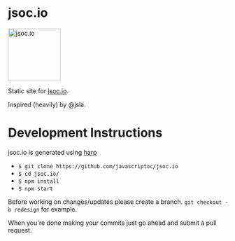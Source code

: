 jsoc.io
=======

<img alt="jsoc.io" src="http://jsoc.io/images/logo.png" width="120" />


Static site for [jsoc.io](http://jsoc.io).

Inspired (heavily) by @jsla.

Development Instructions
========================

jsoc.io is generated using [harp](http://harpjs.com/)

- ```$ git clone https://github.com/javascriptoc/jsoc.io```
- ```$ cd jsoc.io/```
- ```$ npm install```
- ```$ npm start```

Before working on changes/updates please create a branch. ```git checkout -b redesign``` for example.

When you're done making your commits just go ahead and submit a pull request.
